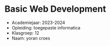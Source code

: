 # Basic Web Development

- Academiejaar: 2023-2024
- Opleiding: toegepaste informatica
- Klasgroep: 12
- Naam: yoran croes

